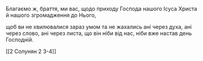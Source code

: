 Благаємо ж, браття, ми вас, щодо приходу Господа нашого Ісуса Христа й нашого згромадження до Нього,

щоб ви не хвилювалися зараз умом та не жахались ані через духа, ані через слово, ані через листа, що він ніби від нас, ніби вже настав день Господній.

[[2 Солунян 2 3-4]]